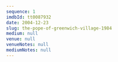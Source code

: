 ```yaml
---
sequence: 1
imdbId: tt0087932
date: 2004-12-23
slug: the-pope-of-greenwich-village-1984
medium: null
venue: null
venueNotes: null
mediumNotes: null
---
```


